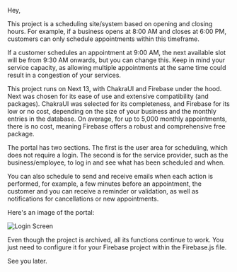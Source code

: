 Hey,

This project is a scheduling site/system based on opening and closing hours. For example, if a business opens at 8:00 AM and closes at 6:00 PM, customers can only schedule appointments within this timeframe.

If a customer schedules an appointment at 9:00 AM, the next available slot will be from 9:30 AM onwards, but you can change this. Keep in mind your service capacity, as allowing multiple appointments at the same time could result in a congestion of your services.

This project runs on Next 13, with ChakraUI and Firebase under the hood. Next was chosen for its ease of use and extensive compatibility (and packages). ChakraUI was selected for its completeness, and Firebase for its low or no cost, depending on the size of your business and the monthly entries in the database. On average, for up to 5,000 monthly appointments, there is no cost, meaning Firebase offers a robust and comprehensive free package.

The portal has two sections. The first is the user area for scheduling, which does not require a login. The second is for the service provider, such as the business/employee, to log in and see what has been scheduled and when.

You can also schedule to send and receive emails when each action is performed, for example, a few minutes before an appointment, the customer and you can receive a reminder or validation, as well as notifications for cancellations or new appointments.

Here's an image of the portal:

![Login Screen]([https://imgur.com/a/u7lm97j](https://imgur.com/skd9cDW))

Even though the project is archived, all its functions continue to work. You just need to configure it for your Firebase project within the Firebase.js file.

See you later.
